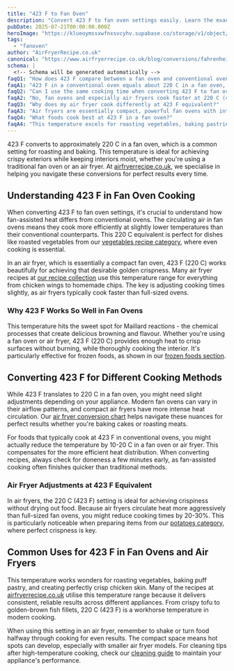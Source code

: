 ```yaml
---
title: "423 F to Fan Oven"
description: "Convert 423 F to fan oven settings easily. Learn the exact temperature and how it compares to air fryer cooking for perfect results every time."
pubDate: 2025-07-21T00:00:00.000Z
heroImage: "https://klueoymssxwfnxsvcyhv.supabase.co/storage/v1/object/public/Shmucket/423-f-to-fan-oven.png"
tags:
  - "fanoven"
author: "AirFryerRecipe.co.uk"
canonical: "https://www.airfryerrecipe.co.uk/blog/conversions/fahrenheit-to-fan-oven/423-f-to-fan-oven"
schema: |
  <!-- Schema will be generated automatically -->
faqQ1: "How does 423 F compare between a fan oven and conventional oven?"
faqA1: "423 F in a conventional oven equals about 220 C in a fan oven, as the circulating air makes fan ovens more efficient. You'll typically reduce the temperature by 10-20 C when converting from conventional to fan oven settings for equivalent results."
faqQ2: "Can I use the same cooking time when converting 423 F to fan oven?"
faqA2: "No, fan ovens and especially air fryers cook faster at 220 C (423 F equivalent) due to better heat circulation. Start checking food 5-10 minutes earlier than conventional oven recipes suggest, adjusting as needed for your specific appliance."
faqQ3: "Why does my air fryer cook differently at 423 F equivalent?"
faqA3: "Air fryers are essentially compact, powerful fan ovens with intense air circulation. At 220 C (423 F equivalent), they cook faster and more aggressively than full-sized fan ovens, often requiring reduced times and occasional shaking for even cooking."
faqQ4: "What foods cook best at 423 F in a fan oven?"
faqA4: "This temperature excels for roasting vegetables, baking pastries, and crisping proteins like chicken or fish. It's ideal for achieving golden-brown exteriors while keeping interiors moist - perfect for everything from roast potatoes to flaky pastries."
---
```

<p>423 F converts to approximately 220 C in a fan oven, which is a common setting for roasting and baking. This temperature is ideal for achieving crispy exteriors while keeping interiors moist, whether you're using a traditional fan oven or an air fryer. At <a href=https://www.airfryerrecipe.co.uk>airfryerrecipe.co.uk</a>, we specialise in helping you navigate these conversions for perfect results every time.</p>

<h2>Understanding 423 F in Fan Oven Cooking</h2>
<p>When converting 423 F to fan oven settings, it's crucial to understand how fan-assisted heat differs from conventional ovens. The circulating air in fan ovens means they cook more efficiently at slightly lower temperatures than their conventional counterparts. This 220 C equivalent is perfect for dishes like roasted vegetables from our <a href=https://www.airfryerrecipe.co.uk/recipe-category/vegetables>vegetables recipe category</a>, where even cooking is essential.</p>
<p>In an air fryer, which is essentially a compact fan oven, 423 F (220 C) works beautifully for achieving that desirable golden crispness. Many air fryer recipes at <a href=https://www.airfryerrecipe.co.uk/recipes>our recipe collection</a> use this temperature range for everything from chicken wings to homemade chips. The key is adjusting cooking times slightly, as air fryers typically cook faster than full-sized ovens.</p>

<h3>Why 423 F Works So Well in Fan Ovens</h3>
<p>This temperature hits the sweet spot for Maillard reactions - the chemical processes that create delicious browning and flavour. Whether you're using a fan oven or air fryer, 423 F (220 C) provides enough heat to crisp surfaces without burning, while thoroughly cooking the interior. It's particularly effective for frozen foods, as shown in our <a href=https://www.airfryerrecipe.co.uk/recipe-category/frozen-foods>frozen foods section</a>.</p>

<h2>Converting 423 F for Different Cooking Methods</h2>
<p>While 423 F translates to 220 C in a fan oven, you might need slight adjustments depending on your appliance. Modern fan ovens can vary in their airflow patterns, and compact air fryers have more intense heat circulation. Our <a href=https://www.airfryerrecipe.co.uk/air-fryer-conversion-chart>air fryer conversion chart</a> helps navigate these nuances for perfect results whether you're baking cakes or roasting meats.</p>
<p>For foods that typically cook at 423 F in conventional ovens, you might actually reduce the temperature by 10-20 C in a fan oven or air fryer. This compensates for the more efficient heat distribution. When converting recipes, always check for doneness a few minutes early, as fan-assisted cooking often finishes quicker than traditional methods.</p>

<h3>Air Fryer Adjustments at 423 F Equivalent</h3>
<p>In air fryers, the 220 C (423 F) setting is ideal for achieving crispiness without drying out food. Because air fryers circulate heat more aggressively than full-sized fan ovens, you might reduce cooking times by 20-30%. This is particularly noticeable when preparing items from our <a href=https://www.airfryerrecipe.co.uk/recipe-category/potatoes>potatoes category</a>, where perfect crispness is key.</p>

<h2>Common Uses for 423 F in Fan Ovens and Air Fryers</h2>
<p>This temperature works wonders for roasting vegetables, baking puff pastry, and creating perfectly crisp chicken skin. Many of the recipes at <a href=https://www.airfryerrecipe.co.uk>airfryerrecipe.co.uk</a> utilise this temperature range because it delivers consistent, reliable results across different appliances. From crispy tofu to golden-brown fish fillets, 220 C (423 F) is a workhorse temperature in modern cooking.</p>
<p>When using this setting in an air fryer, remember to shake or turn food halfway through cooking for even results. The compact space means hot spots can develop, especially with smaller air fryer models. For cleaning tips after high-temperature cooking, check our <a href=https://www.airfryerrecipe.co.uk/air-fryer-cleaner>cleaning guide</a> to maintain your appliance's performance.</p>
